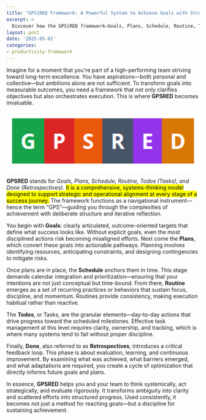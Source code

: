 ```yaml
---
title: "GPS|RED Framework: A Powerful System to Achieve Goals with Structure and Clarity"
excerpt: >
  Discover how the GPS|RED framework—Goals, Plans, Schedule, Routine, Todos, and Done—helps you and your team set clear objectives, execute efficiently, and reflect for continuous success.
layout: post
date: '2025-05-01'
categories:
- productivity-framework
---
```

Imagine for a moment that you're part of a high-performing team striving toward long-term excellence. You have aspirations—both personal and collective—but ambitions alone are not sufficient. To transform goals into measurable outcomes, you need a framework that not only clarifies objectives but also orchestrates execution. This is where **GPSRED** becomes invaluable.

![GPSRED Framework: A Powerful System to Achieve Goals with Structure and Clarity](/assets/images/posts/gpsred.png)

**GPSRED** stands for *Goals, Plans, Schedule, Routine, Todos (Tasks), and Done (Retrospectives)*. <mark>It is a comprehensive, systems-thinking model designed to support strategic and operational alignment at every stage of a success journey.</mark> The framework functions as a navigational instrument—hence the term “GPS”—guiding you through the complexities of achievement with deliberate structure and iterative reflection.

You begin with **Goals**: clearly articulated, outcome-oriented targets that define what success looks like. Without explicit goals, even the most disciplined actions risk becoming misaligned efforts. Next come the **Plans**, which convert these goals into actionable pathways. Planning involves identifying resources, anticipating constraints, and designing contingencies to mitigate risks.

Once plans are in place, the **Schedule** anchors them in time. This stage demands calendar integration and prioritization—ensuring that your intentions are not just conceptual but time-bound. From there, **Routine** emerges as a set of recurring practices or behaviors that sustain focus, discipline, and momentum. Routines provide consistency, making execution habitual rather than reactive.

The **Todos**, or Tasks, are the granular elements—day-to-day actions that drive progress toward the scheduled milestones. Effective task management at this level requires clarity, ownership, and tracking, which is where many systems tend to fail without proper discipline.

Finally, **Done**, also referred to as **Retrospectives**, introduces a critical feedback loop. This phase is about evaluation, learning, and continuous improvement. By examining what was achieved, what barriers emerged, and what adaptations are required, you create a cycle of optimization that directly informs future goals and plans.

In essence, **GPSRED** helps you and your team to think systemically, act strategically, and evaluate rigorously. It transforms ambiguity into clarity and scattered efforts into structured progress. Used consistently, it becomes not just a method for reaching goals—but a discipline for sustaining achievement.